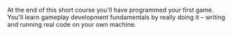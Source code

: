 At the end of this short course you'll have programmed your first game. You'll learn gameplay development fundamentals by really doing it – writing and running real code on your own machine. 
